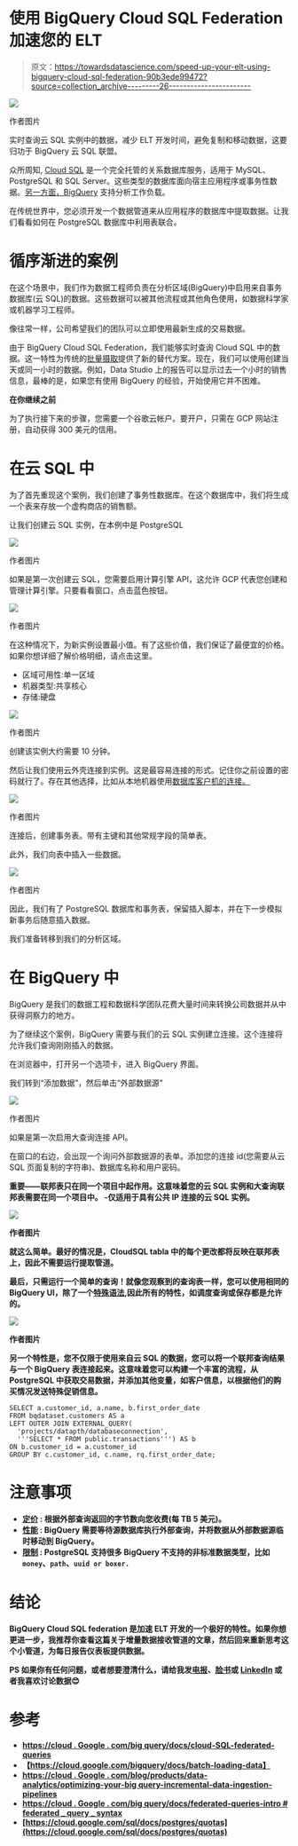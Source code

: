 # 使用 BigQuery Cloud SQL Federation 加速您的 ELT

> 原文：<https://towardsdatascience.com/speed-up-your-elt-using-bigquery-cloud-sql-federation-90b3ede99472?source=collection_archive---------26----------------------->

![](img/de68fdf7ba1e75f34966beb1f4ea5310.png)

作者图片

实时查询云 SQL 实例中的数据，减少 ELT 开发时间，避免复制和移动数据，这要归功于 BigQuery 云 SQL 联盟。

众所周知, [Cloud SQL](https://cloud.google.com/sql) 是一个完全托管的关系数据库服务，适用于 MySQL、PostgreSQL 和 SQL Server。这些类型的数据库面向宿主应用程序或事务性数据。[另一方面，BigQuery](https://cloud.google.com/bigquery) 支持分析工作负载。

在传统世界中，您必须开发一个数据管道来从应用程序的数据库中提取数据。让我们看看如何在 PostgreSQL 数据库中利用表联合。

# 循序渐进的案例

在这个场景中，我们作为数据工程师负责在分析区域(BigQuery)中启用来自事务数据库(云 SQL)的数据。这些数据可以被其他流程或其他角色使用，如数据科学家或机器学习工程师。

像往常一样，公司希望我们的团队可以立即使用最新生成的交易数据。

由于 BigQuery Cloud SQL Federation，我们能够实时查询 Cloud SQL 中的数据。这一特性为传统的[批量摄取](https://cloud.google.com/bigquery/docs/batch-loading-data)提供了新的替代方案。现在，我们可以使用创建当天或同一小时的数据。例如，Data Studio 上的报告可以显示过去一个小时的销售信息，最棒的是，如果您有使用 BigQuery 的经验，开始使用它并不困难。

**在你继续之前**

为了执行接下来的步骤，您需要一个谷歌云帐户。要开户，只需在 GCP 网站注册，自动获得 300 美元的信用。

# 在云 SQL 中

为了首先重现这个案例，我们创建了事务性数据库。在这个数据库中，我们将生成一个表来存放一个虚构商店的销售额。

让我们创建云 SQL 实例，在本例中是 PostgreSQL

![](img/20458d7447ad9cf614661340a77734c1.png)

作者图片

如果是第一次创建云 SQL，您需要启用计算引擎 API，这允许 GCP 代表您创建和管理计算引擎。只要看看窗口，点击蓝色按钮。

![](img/9714b4822cb9ae7e4198470991990a34.png)

作者图片

在这种情况下，为新实例设置最小值。有了这些价值，我们保证了最便宜的价格。如果你想详细了解价格明细，请点击这里。

*   区域可用性:单一区域
*   机器类型:共享核心
*   存储:硬盘

![](img/afe21ef8e3f2384ef075c22feb5a0e3b.png)

作者图片

创建该实例大约需要 10 分钟。

然后让我们使用云外壳连接到实例。这是最容易连接的形式。记住你之前设置的密码就行了。存在其他选择，比如从本地机器使用[数据库客户机的连接。](https://cloud.google.com/sql/docs/mysql/connect-connectors)

![](img/cef58a1e6583f642e8cb6c2474fa2786.png)

作者图片

连接后，创建事务表。带有主键和其他常规字段的简单表。

此外，我们向表中插入一些数据。

![](img/f91de488ea0d08d8c75df654bba54b41.png)

作者图片

因此，我们有了 PostgreSQL 数据库和事务表，保留插入脚本，并在下一步模拟新事务后随意插入数据。

我们准备转移到我们的分析区域。

# 在 BigQuery 中

BigQuery 是我们的数据工程和数据科学团队花费大量时间来转换公司数据并从中获得洞察力的地方。

为了继续这个案例，BigQuery 需要与我们的云 SQL 实例建立连接。这个连接将允许我们查询刚刚插入的数据。

在浏览器中，打开另一个选项卡，进入 BigQuery 界面。

我们转到“添加数据”，然后单击“外部数据源”

![](img/ddf9d28fe1052dd5ca5ddc2247198392.png)

作者图片

如果是第一次启用大查询连接 API。

在窗口的右边，会出现一个询问外部数据源的表单。添加您的连接 id(您需要从云 SQL 页面复制的字符串)、数据库名称和用户密码。

 **重要——联邦表只在同一个项目中起作用。这意味着您的云 SQL 实例和大查询联邦表需要在同一个项目中。
-仅适用于具有公共 IP 连接的云 SQL 实例。**

**![](img/7a694eb0d76b19041158b6ac7a72d5fb.png)**

**作者图片**

**就这么简单。最好的情况是，CloudSQL tabla 中的每个更改都将反映在联邦表上，因此不需要运行提取管道。**

**最后，只需运行一个简单的查询！就像您观察到的查询表一样，您可以使用相同的 BigQuery UI，除了一个[特殊语法](https://cloud.google.com/bigquery/docs/federated-queries-intro#federated_query_syntax),因此所有的特性，如调度查询或保存都是允许的。**

**![](img/a947b127a3a2f9f2c047771a35579221.png)**

**作者图片**

**另一个特性是，您不仅限于使用来自云 SQL 的数据，您可以将一个联邦查询结果与一个 BigQuery 表连接起来。这意味着您可以构建一个丰富的流程，从 PostgreSQL 中获取交易数据，并添加其他变量，如客户信息，以根据他们的购买情况发送特殊促销信息。**

```
SELECT a.customer_id, a.name, b.first_order_date
FROM bqdataset.customers AS a
LEFT OUTER JOIN EXTERNAL_QUERY(
  'projects/datapth/databaseconnection',
  '''SELECT * FROM public.transactions''') AS b
ON b.customer_id = a.customer_id
GROUP BY c.customer_id, c.name, rq.first_order_date;
```

# ****注意事项****

*   **[**定价**](https://cloud.google.com/bigquery/pricing#on_demand_pricing) **:** 根据外部查询返回的字节数向您收费(每 TB 5 美元)。**
*   **[**性能**](https://cloud.google.com/bigquery/docs/cloud-sql-federated-queries#limitations) : BigQuery 需要等待源数据库执行外部查询，并将数据从外部数据源临时移动到 BigQuery。**
*   **[**限制**](https://cloud.google.com/bigquery/docs/cloud-sql-federated-queries#data_type_mappings) : PostgreSQL 支持很多 BigQuery 不支持的非标准数据类型，比如`money`、`path`、`uuid or boxer.`**

# **结论**

**BigQuery Cloud SQL federation 是加速 ELT 开发的一个极好的特性。如果你想更进一步，我推荐你查看这篇关于增量数据接收管道的文章，然后回来重新思考这个小管道，为每日报告仪表板提供数据。**

**PS 如果你有任何问题，或者想要澄清什么，请给我发[电报](http://t.me/adataarchitectguy)、[脸书](https://www.facebook.com/dataarchitectguy)或 [LinkedIn](https://www.linkedin.com/in/antoniocachuan/) 或者我喜欢讨论数据😊**

# **参考**

*   **[https://cloud . Google . com/big query/docs/cloud-SQL-federated-queries](https://cloud.google.com/bigquery/docs/cloud-sql-federated-queries)**
*   **【https://cloud.google.com/bigquery/docs/batch-loading-data】**
*   **[https://cloud . Google . com/blog/products/data-analytics/optimizing-your-big query-incremental-data-ingestion-pipelines](https://cloud.google.com/blog/products/data-analytics/optimizing-your-bigquery-incremental-data-ingestion-pipelines)**
*   **[https://cloud . Google . com/big query/docs/federated-queries-intro # federated _ query _ syntax](https://cloud.google.com/bigquery/docs/federated-queries-intro#federated_query_syntax)**
*   **[https://cloud.google.com/sql/docs/postgres/quotas](https://cloud.google.com/sql/docs/postgres/quotas)**